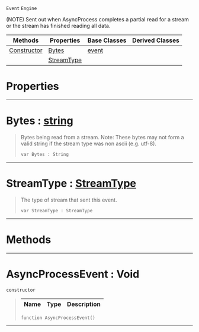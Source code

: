  `Event` `Engine`



(NOTE) Sent out when AsyncProcess completes a partial read for a stream or the stream has finished reading all data.

|Methods|Properties|Base Classes|Derived Classes|
|---|---|---|---|
|[ Constructor](https://github.com/PlasmaEngine/PlasmaDocs/blob/master/code_reference/class_reference/asyncprocessevent.markdown#asyncprocessevent-void)|[ Bytes](https://github.com/PlasmaEngine/PlasmaDocs/blob/master/code_reference/class_reference/asyncprocessevent.markdown#bytes-plasma-engine-docume)|[event](https://github.com/PlasmaEngine/PlasmaDocs/blob/master/code_reference/class_reference/event.markdown)| |
| |[ StreamType](https://github.com/PlasmaEngine/PlasmaDocs/blob/master/code_reference/class_reference/asyncprocessevent.markdown#streamtype-plasma-engine-d)| | |


 #  Properties


---  
 #  Bytes : [string](https://github.com/PlasmaEngine/PlasmaDocs/blob/master/code_reference/lightning_base_types/string.markdown)

> Bytes being read from a stream. Note: These bytes may not form a valid string if the stream type was non ascii (e.g. utf-8).
> ``` lang=cpp, name=Lightning
> var Bytes : String


---  
 #  StreamType : [StreamType](https://github.com/PlasmaEngine/PlasmaDocs/blob/master/code_reference/enum_reference.markdown#streamtype)

> The type of stream that sent this event.
> ``` lang=cpp, name=Lightning
> var StreamType : StreamType


---  
 #  Methods


---  
 #  AsyncProcessEvent : Void

 `constructor`

> 
> |Name|Type|Description|
> |---|---|---|
> ``` lang=cpp, name=Lightning
> function AsyncProcessEvent()
> ``` 


---  
 

 
